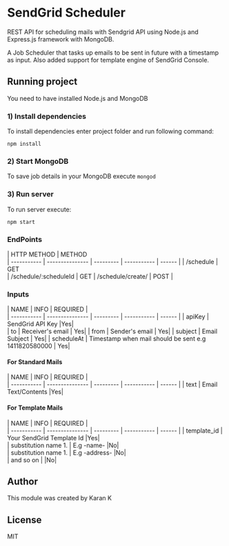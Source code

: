 # SendGrid Scheduler

REST API for scheduling mails with Sendgrid API using Node.js and Express.js framework with MongoDB.

A Job Scheduler that tasks up emails to be sent in future with a timestamp as input.
Also added support for template engine of SendGrid Console.

## Running project

You need to have installed Node.js and MongoDB 

### 1) Install dependencies 

To install dependencies enter project folder and run following command:
```
npm install
```

### 2) Start MongoDB

To save job details in your MongoDB execute ```mongod``` 


### 3) Run server

To run server execute:
```
npm start
```

### EndPoints

| HTTP METHOD | METHOD                      
| ----------- | --------------- | --------- | ----------- | ------ |
| /schedule     | GET        
| /schedule/:scheduleId       | GET 
| /schedule/create/  | POST |

### Inputs

| NAME | INFO | REQUIRED |                     
| ----------- | --------------- | --------- | ----------- | ------ |
| apiKey     | SendGrid API Key |Yes|        
| to       | Receiver's email | Yes| 
| from       | Sender's email | Yes| 
| subject       | Email Subject | Yes| 
| scheduleAt      | Timestamp when mail should be sent e.g 1411820580000  | Yes| 

#### For Standard Mails
| NAME | INFO | REQUIRED |                     
| ----------- | --------------- | --------- | ----------- | ------ |
| text     | Email Text/Contents |Yes|        

#### For Template Mails
| NAME | INFO | REQUIRED |                     
| ----------- | --------------- | --------- | ----------- | ------ |
| template_id     | Your SendGrid Template Id |Yes|  
| substitution name 1.     | E.g -name- |No|   
| substitution name 1.     | E.g -address- |No|   
| and so on     |  |No|   


## Author

This module was created by Karan K


## License

MIT